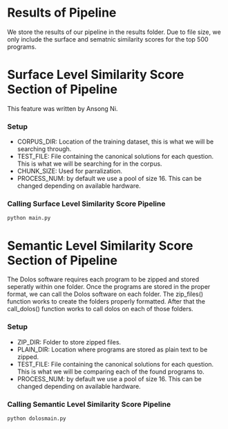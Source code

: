# Results of Pipeline

We store the results of our pipeline in the results folder. Due to file size, we only include the surface and sematnic similarity scores for the top 500 programs.

# Surface Level Similarity Score Section of Pipeline
This feature was written by Ansong Ni.

### Setup
- CORPUS_DIR: Location of the training dataset, this is what we will be searching through.
- TEST_FILE: File containing the canonical solutions for each question. This is what we will be searching for in the corpus.
- CHUNK_SIZE: Used for parralization.
- PROCESS_NUM: by default we use a pool of size 16. This can be changed depending on available hardware.

### Calling Surface Level Similarity Score Pipeline

```
python main.py
```

# Semantic Level Similarity Score Section of Pipeline
The Dolos software requires each program to be zipped and stored seperatly within one folder. Once the programs are stored in the proper format, we can call the Dolos software on each folder. The zip_files() function works to create the folders properly formatted. After that the call_dolos() function works to call dolos on each of those folders.


### Setup
- ZIP_DIR: Folder to store zipped files.
- PLAIN_DIR: Location where programs are stored as plain text to be zipped.
- TEST_FILE: File containing the canonical solutions for each question. This is what we will be comparing each of the found programs to.
- PROCESS_NUM: by default we use a pool of size 16. This can be changed depending on available hardware.

### Calling Semantic Level Similarity Score Pipeline

```
python dolosmain.py
```